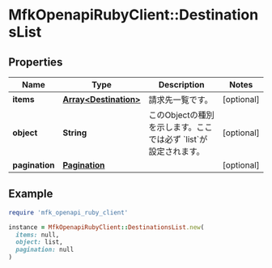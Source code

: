 # MfkOpenapiRubyClient::DestinationsList

## Properties

| Name | Type | Description | Notes |
| ---- | ---- | ----------- | ----- |
| **items** | [**Array&lt;Destination&gt;**](Destination.md) | 請求先一覧です。 | [optional] |
| **object** | **String** | このObjectの種別を示します。ここでは必ず &#x60;list&#x60;が設定されます。 | [optional] |
| **pagination** | [**Pagination**](Pagination.md) |  | [optional] |

## Example

```ruby
require 'mfk_openapi_ruby_client'

instance = MfkOpenapiRubyClient::DestinationsList.new(
  items: null,
  object: list,
  pagination: null
)
```

